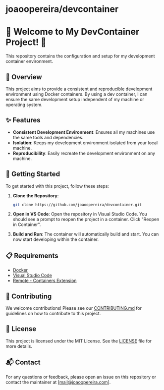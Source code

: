 # joaoopereira/devcontainer

# 🎉 Welcome to My DevContainer Project! 🎉

This repository contains the configuration and setup for my development container environment.

## 🌟 Overview

This project aims to provide a consistent and reproducible development environment using Docker containers. By using a dev container, I can ensure the same development setup independent of my machine or operating system.

## ✨ Features

- **Consistent Development Environment**: Ensures all my machines use the same tools and dependencies.
- **Isolation**: Keeps my development environment isolated from your local machine.
- **Reproducibility**: Easily recreate the development environment on any machine.

## 🚀 Getting Started

To get started with this project, follow these steps:

1. **Clone the Repository**:
    ```sh
    git clone https://github.com/joaoopereira/devcontainer.git
    ```

2. **Open in VS Code**:
    Open the repository in Visual Studio Code. You should see a prompt to reopen the project in a container. Click "Reopen in Container".

3. **Build and Run**:
    The container will automatically build and start. You can now start developing within the container.

## 📋 Requirements

- [Docker](https://www.docker.com/get-started)
- [Visual Studio Code](https://code.visualstudio.com/)
- [Remote - Containers Extension](https://marketplace.visualstudio.com/items?itemName=ms-vscode-remote.remote-containers)

## 🤝 Contributing

We welcome contributions! Please see our [CONTRIBUTING.md](CONTRIBUTING.md) for guidelines on how to contribute to this project.

## 📜 License

This project is licensed under the MIT License. See the [LICENSE](LICENSE) file for more details.

## 📬 Contact

For any questions or feedback, please open an issue on this repository or contact the maintainer at [mail@joaoopereira.com].

